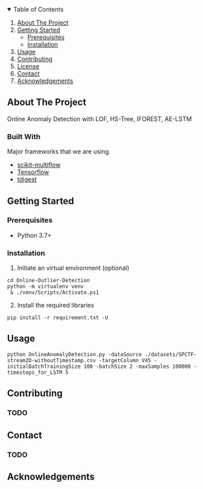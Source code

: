 
<!-- TABLE OF CONTENTS -->
<details open="open">
  <summary>Table of Contents</summary>
  <ol>
    <li>
      <a href="#about-the-project">About The Project</a>
    </li>
    <li>
      <a href="#getting-started">Getting Started</a>
      <ul>
        <li><a href="#prerequisites">Prerequisites</a></li>
        <li><a href="#installation">Installation</a></li>
      </ul>
    </li>
    <li><a href="#usage">Usage</a></li>
    <li><a href="#contributing">Contributing</a></li>
    <li><a href="#license">License</a></li>
    <li><a href="#contact">Contact</a></li>
    <li><a href="#acknowledgements">Acknowledgements</a></li>
  </ol>
</details>



<!-- ABOUT THE PROJECT -->
## About The Project
Online Anomaly Detection with LOF, HS-Tree, IFOREST, AE-LSTM

### Built With

Major frameworks that we are using.
* [scikit-multiflow](https://scikit-multiflow.readthedocs.io/en/stable/index.html#)
* [Tensorflow](https://www.tensorflow.org/)
* [tdigest](https://github.com/CamDavidsonPilon/tdigest)



<!-- GETTING STARTED -->
## Getting Started



### Prerequisites
* Python 3.7+

### Installation

1. Initiate an virtual environment (optional)
```
cd Online-Outlier-Detection
python -m virtualenv venv
 & ./venv/Scripts/Activate.ps1
```
2. Install the required libraries
```
pip install -r requirement.txt -U
```



<!-- USAGE EXAMPLES -->
## Usage
```
python OnlineAnomalyDetection.py -dataSource ./datasets/SPCTF-stream2D-withoutTimestamp.csv -targetColumn V45 -initialBatchTrainingSize 100 -batchSize 2 -maxSamples 100000 -timesteps_for_LSTM 5
```

<!-- CONTRIBUTING -->
## Contributing

### TODO





<!-- CONTACT -->
## Contact

### TODO



<!-- ACKNOWLEDGEMENTS -->
## Acknowledgements



